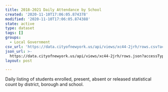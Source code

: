 ```yaml
---
title: 2018-2021 Daily Attendance by School
created: '2020-11-10T17:06:05.874378'
modified: '2020-11-10T17:06:05.874388'
state: active
type: dataset
tags: []
groups:
  - Local Government
csv_url: 'https://data.cityofnewyork.us/api/views/xc44-2jrh/rows.csv?accessType=DOWNLOAD'
json_url: >-
  https://data.cityofnewyork.us/api/views/xc44-2jrh/rows.json?accessType=DOWNLOAD
layout: post

---
```

Daily listing of students enrolled, present, absent or released statistical count by district, borough and school.
